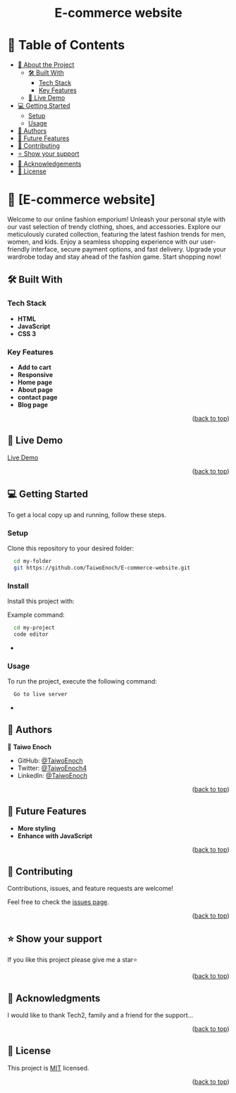 <a name="readme-top"></a>

<div align="center">

  <h1><b>E-commerce website</b></h1>

</div>

<!-- TABLE OF CONTENTS -->

# 📗 Table of Contents

- [📖 About the Project](#about-project)
  - [🛠 Built With](#built-with)
    - [Tech Stack](#tech-stack)
    - [Key Features](#key-features)
  - [🚀 Live Demo](#live-demo)
- [💻 Getting Started](#getting-started)
  - [Setup](#setup)
  - [Usage](#usage)
- [👥 Authors](#authors)
- [🔭 Future Features](#future-features)
- [🤝 Contributing](#contributing)
- [⭐️ Show your support](#support)
- [🙏 Acknowledgements](#acknowledgements)
- [📝 License](#license)

<!-- PROJECT DESCRIPTION -->

# 📖 [E-commerce website] <a name="about-project"></a>

Welcome to our online fashion emporium! Unleash your personal style with our vast selection of trendy clothing, shoes, and accessories. Explore our meticulously curated collection, featuring the latest fashion trends for men, women, and kids. Enjoy a seamless shopping experience with our user-friendly interface, secure payment options, and fast delivery. Upgrade your wardrobe today and stay ahead of the fashion game. Start shopping now!

## 🛠 Built With <a name="built-with"></a>

### Tech Stack <a name="tech-stack"></a>

- **HTML**
- **JavaScript**
- **CSS 3**

<!-- Features -->

### Key Features <a name="key-features"></a>

- **Add to cart**
- **Responsive**
- **Home page**
- **About page**
- **contact page**
- **Blog page**

<p align="right">(<a href="#readme-top">back to top</a>)</p>

<!-- LIVE DEMO -->

## 🚀 Live Demo 
<a href="https://dapper-crumble-7fe81a.netlify.app/">Live Demo</a>

<p align="right">(<a href="#readme-top">back to top</a>)</p>

<!-- GETTING STARTED -->

## 💻 Getting Started <a name="getting-started"></a>

To get a local copy up and running, follow these steps.

### Setup

Clone this repository to your desired folder:

```sh
  cd my-folder
  git https://github.com/TaiwoEnoch/E-commerce-website.git
```

### Install

Install this project with:

Example command:

```sh
  cd my-project
  code editor
```

-

### Usage

To run the project, execute the following command:

```sh
  Go to live server
```

-

<!-- AUTHORS -->

## 👥 Authors <a name="author"></a>

👤 **Taiwo Enoch**

- GitHub: [@TaiwoEnoch](https://github.com/TaiwoEnoch)
- Twitter: [@TaiwoEnoch4](https://twitter.com/taiwoenoch4)
- LinkedIn: [@TaiwoEnoch](https://linkedin.com/in/https://www.linkedin.com/in/taiwo-enoch-b88550222/)

<p align="right">(<a href="#readme-top">back to top</a>)</p>

<!-- FUTURE FEATURES -->

## 🔭 Future Features <a name="future-features"></a>

- **More styling**
- **Enhance with JavaScript**

<p align="right">(<a href="#readme-top">back to top</a>)</p>

<!-- CONTRIBUTING -->

## 🤝 Contributing <a name="contributing"></a>

Contributions, issues, and feature requests are welcome!

Feel free to check the [issues page](https://github.com/TaiwoEnoch/E-commerce-website/issues).

<p align="right">(<a href="#readme-top">back to top</a>)</p>

<!-- SUPPORT -->

## ⭐️ Show your support <a name="support"></a>

If you like this project please give me a star⭐

<p align="right">(<a href="#readme-top">back to top</a>)</p>

<!-- ACKNOWLEDGEMENTS -->

## 🙏 Acknowledgments <a name="acknowledgements"></a>

I would like to thank Tech2, family and a friend for the support...

<p align="right">(<a href="#readme-top">back to top</a>)</p>

<!-- LICENSE -->

## 📝 License <a name="license"></a>

This project is [MIT](./LICENSE) licensed.

<p align="right">(<a href="#readme-top">back to top</a>)</p>
